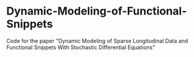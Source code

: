 # Dynamic-Modeling-of-Functional-Snippets
Code for the paper "Dynamic Modeling of Sparse Longitudinal Data and Functional Snippets With Stochastic Differential Equations"
